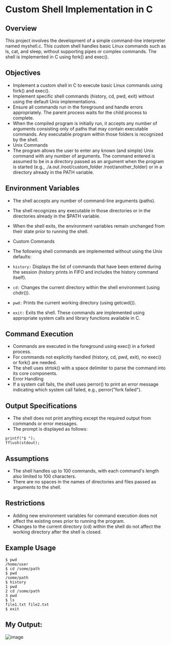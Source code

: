 # Custom Shell Implementation in C
## Overview
This project involves the development of a simple command-line interpreter named myshell.c. This custom shell handles basic Linux commands such as ls, cat, and sleep, without supporting pipes or complex commands. The shell is implemented in C using fork() and exec().

## Objectives
- Implement a custom shell in C to execute basic Linux commands using fork() and exec().
- Implement specific shell commands (history, cd, pwd, exit) without using the default Unix implementations.
- Ensure all commands run in the foreground and handle errors appropriately. The parent process waits for the child process to complete.
- When the compiled program is initially run, it accepts any number of arguments consisting only of paths that may contain executable commands. Any executable program within those folders is recognized by the shell.
- Unix Commands
- The program allows the user to enter any known (and simple) Unix command with any number of arguments. The command entered is assumed to be in a directory passed as an argument when the program is started (e.g., ./a.out /root/custom_folder /root/another_folder) or in a directory already in the PATH variable.

## Environment Variables
- The shell accepts any number of command-line arguments (paths).
- The shell recognizes any executable in those directories or in the directories already in the $PATH variable.
- When the shell exits, the environment variables remain unchanged from their state prior to running the shell.
- Custom Commands
- The following shell commands are implemented without using the Unix defaults:

- ```history:``` Displays the list of commands that have been entered during the session (history prints in FIFO and includes the history command itself).
- ```cd:``` Changes the current directory within the shell environment (using chdir()).
- ```pwd:``` Prints the current working directory (using getcwd()).
- ```exit:``` Exits the shell.
These commands are implemented using appropriate system calls and library functions available in C.

## Command Execution
- Commands are executed in the foreground using exec() in a forked process.
- For commands not explicitly handled (history, cd, pwd, exit), no exec() or fork() are needed.
- The shell uses strtok() with a space delimiter to parse the command into its core components.
- Error Handling
- If a system call fails, the shell uses perror() to print an error message indicating which system call failed, e.g., perror("fork failed").

## Output Specifications
- The shell does not print anything except the required output from commands or error messages.
- The prompt is displayed as follows:
```
printf("$ ");
fflush(stdout);
 ```

## Assumptions
- The shell handles up to 100 commands, with each command's length also limited to 100 characters.
- There are no spaces in the names of directories and files passed as arguments to the shell.

## Restrictions
- Adding new environment variables for command execution does not affect the existing ones prior to running the program.
- Changes to the current directory (cd) within the shell do not affect the working directory after the shell is closed.

## Example Usage
```
$ pwd
/home/user
$ cd /some/path
$ pwd
/some/path
$ history
1 pwd
2 cd /some/path
3 pwd
$ ls
file1.txt file2.txt
$ exit
```

## My Output:
![image](https://github.com/ilanitb16/BashScriptTask/assets/97344492/9277273a-05ce-4464-a79a-613fb8f18ce3)




